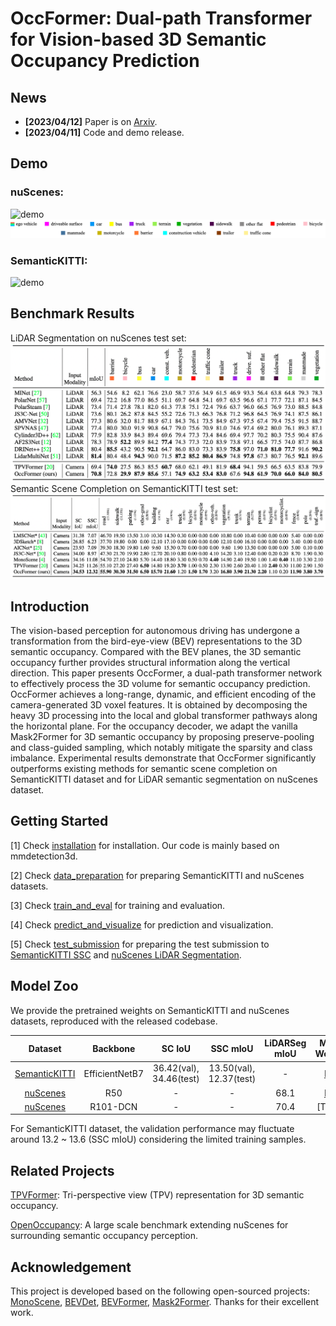 # OccFormer: Dual-path Transformer for Vision-based 3D Semantic Occupancy Prediction

## News

- **[2023/04/12]** Paper is on [Arxiv](https://arxiv.org/abs/2304.05316).
- **[2023/04/11]** Code and demo release.

## Demo

### nuScenes:
![demo](./assets/nusc_snippet.gif)
![legend](./assets/nusc_legend.png)

### SemanticKITTI:
![demo](./assets/kitti_snippet.gif)

## Benchmark Results
LiDAR Segmentation on nuScenes test set:
![nusc_test](./assets/nusc_test.jpg)
Semantic Scene Completion on SemanticKITTI test set:
![kitti_test](./assets/kitti_test.jpg)

## Introduction
The vision-based perception for autonomous driving has undergone a transformation from the bird-eye-view (BEV) representations to the 3D semantic occupancy. Compared with the BEV planes, the 3D semantic occupancy further provides structural information along the vertical direction. This paper presents OccFormer, a dual-path transformer network to effectively process the 3D volume for semantic occupancy prediction. OccFormer achieves a long-range, dynamic, and efficient encoding of the camera-generated 3D voxel features. It is obtained by decomposing the heavy 3D processing into the local and global transformer pathways along the horizontal plane. For the occupancy decoder, we adapt the vanilla Mask2Former for 3D semantic occupancy by proposing preserve-pooling and class-guided sampling, which notably mitigate the sparsity and class imbalance. Experimental results demonstrate that OccFormer significantly outperforms existing methods for semantic scene completion on SemanticKITTI dataset and for LiDAR semantic segmentation on nuScenes dataset.

## Getting Started

[1] Check [installation](docs/install.md) for installation. Our code is mainly based on mmdetection3d.

[2] Check [data_preparation](docs/prepare_dataset.md) for preparing SemanticKITTI and nuScenes datasets.

[3] Check [train_and_eval](docs/train_and_eval.md) for training and evaluation.

[4] Check [predict_and_visualize](docs/predict_and_visualize.md) for prediction and visualization.

[5] Check [test_submission](docs/test_submission.md) for preparing the test submission to [SemanticKITTI SSC](https://codalab.lisn.upsaclay.fr/competitions/7170) and [nuScenes LiDAR Segmentation](https://www.nuscenes.org/lidar-segmentation?externalData=all&mapData=all&modalities=Any).

## Model Zoo

We provide the pretrained weights on SemanticKITTI and nuScenes datasets, reproduced with the released codebase.

| Dataset | Backbone | SC IoU | SSC mIoU | LiDARSeg mIoU | Model Weights | Training Logs |
|:----:|:----:|:----:|:----:|:----:|:----:|:----:|
| [SemanticKITTI](projects/configs/occformer_kitti/occformer_kitti.py) | EfficientNetB7 | 36.42(val), 34.46(test) | 13.50(val), 12.37(test) | - | [Link](https://github.com/zhangyp15/OccFormer/releases/download/assets/occformer_kitti.pth) | [Link](https://github.com/zhangyp15/OccFormer/releases/download/assets/occformer_kitti.log)
| [nuScenes](projects/configs/occformer_nusc/occformer_nusc_r50_256x704.py) | R50 | - | - | 68.1 | [Link](https://github.com/zhangyp15/OccFormer/releases/download/assets/occformer_nusc_r50.pth) | [Link](https://github.com/zhangyp15/OccFormer/releases/download/assets/occformer_nusc_r50.log)
| [nuScenes](projects/configs/occformer_nusc/occformer_nusc_r101_896x1600.py) | R101-DCN | - | - | 70.4 | [TODO] | [TODO]

For SemanticKITTI dataset, the validation performance may fluctuate around 13.2 ~ 13.6 (SSC mIoU) considering the limited training samples. 

## Related Projects

[TPVFormer](https://github.com/wzzheng/TPVFormer): Tri-perspective view (TPV) representation for 3D semantic occupancy.

[OpenOccupancy](https://github.com/JeffWang987/OpenOccupancy): A large scale benchmark extending nuScenes for surrounding semantic occupancy perception.

## Acknowledgement

This project is developed based on the following open-sourced projects: [MonoScene](https://github.com/astra-vision/MonoScene), [BEVDet](https://github.com/HuangJunJie2017/BEVDet), [BEVFormer](https://github.com/fundamentalvision/BEVFormer), [Mask2Former](https://github.com/facebookresearch/Mask2Former). Thanks for their excellent work.
